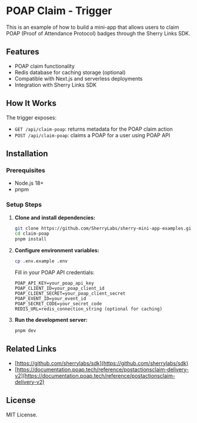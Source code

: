 # POAP Claim - Trigger

This is an example of how to build a mini-app that allows users to claim POAP (Proof of Attendance Protocol) badges through the Sherry Links SDK.

## Features

- POAP claim functionality
- Redis database for caching storage (optional)
- Compatible with Next.js and serverless deployments
- Integration with Sherry Links SDK

## How It Works

The trigger exposes:

* `GET /api/claim-poap`: returns metadata for the POAP claim action
* `POST /api/claim-poap`: claims a POAP for a user using POAP API

## Installation

### Prerequisites

- Node.js 18+
- pnpm

### Setup Steps

1. **Clone and install dependencies:**
   ```bash
   git clone https://github.com/SherryLabs/sherry-mini-app-examples.git
   cd claim-poap
   pnpm install
   ```

2. **Configure environment variables:**
   ```bash
   cp .env.example .env
   ```

   Fill in your POAP API credentials:
   ```env
   POAP_API_KEY=your_poap_api_key
   POAP_CLIENT_ID=your_poap_client_id
   POAP_CLIENT_SECRET=your_poap_client_secret
   POAP_EVENT_ID=your_event_id
   POAP_SECRET_CODE=your_secret_code
   REDIS_URL=redis_connection_string (optional for caching)
   ```

4. **Run the development server:**
   ```bash
   pnpm dev
   ```

## Related Links

* [https://github.com/sherrylabs/sdk](https://github.com/sherrylabs/sdk)
* [https://documentation.poap.tech/reference/postactionsclaim-delivery-v2](https://documentation.poap.tech/reference/postactionsclaim-delivery-v2)

## License

MIT License.
